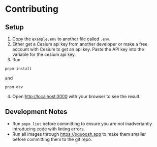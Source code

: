 # Contributing
## Setup
1. Copy the `example.env` to another file called `.env`. 
2. Either get a Cesium api key from another developer or make a free account with Cesium to get an api key. 
Paste the API key into the variable for the cesium api key.
3. Run 
```bash
pnpm install
```
and 

```bash
pnpm dev
```

4. Open [http://localhost:3000](http://localhost:3000) with your browser to see the result.

## Development Notes
- Run `pnpm lint` before committing to ensure you are not inadvertantly introducing code with linting errors. 
- Run all images through https://squoosh.app to make them smaller before committing them to the git repo.
